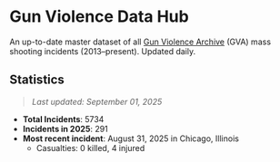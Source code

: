 # Gun Violence Data Hub
An up-to-date master dataset of all [Gun Violence Archive](https://www.gunviolencearchive.org/) (GVA) mass shooting incidents (2013–present). Updated daily.

## Statistics
>*Last updated: September 01, 2025*
- **Total Incidents**: 5734
- **Incidents in 2025**: 291
- **Most recent incident**: August 31, 2025 in Chicago, Illinois
  - Casualties: 0 killed, 4 injured
